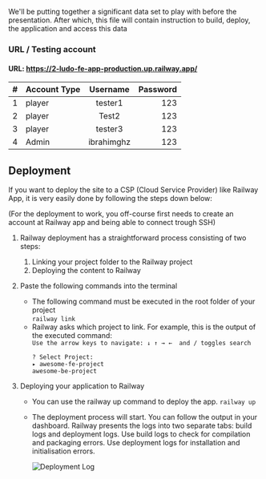



We'll be putting together a significant data set to play with before the presentation.
After which, this file will contain instruction to build, deploy, the application and access this data


### URL / Testing account
#### URL: https://2-ludo-fe-app-production.up.railway.app/
| #   | Account Type |  Username  | Password |
|-----|:-------------|:----------:|---------:|
| 1   | player       |  tester1   |      123 |
| 2   | player       |   Test2    |      123 |
| 3   | player       |  tester3   |      123 |
| 4   | Admin        | ibrahimghz |      123 |


## Deployment
If you want to deploy the site to a CSP (Cloud Service Provider) like Railway App, it is very easily done by following the steps down below:

(For the deployment to work, you off-course first needs to create an account at Railway app and being able to connect trough SSH)

1. Railway deployment has a straightforward process consisting of two steps:

   1. Linking your project folder to the Railway project
   2. Deploying the content to Railway

2. Paste the following commands into the terminal
    
   * The following command must be executed in the root folder of your project
     <br/>`railway link` <br/>
   * Railway asks which project to link. For example, this is the output of the executed command:
     <br/>`Use the arrow keys to navigate: ↓ ↑ → ←  and / toggles search` <br/>
     ```
     ? Select Project:
     ▸ awesome-fe-project
     awesome-be-project
     ```
3. Deploying your application to Railway
   * You can use the railway up command to deploy the app.
   ```railway up```
   * The deployment process will start. You can follow the output in your dashboard. Railway presents the logs into two
     separate tabs: build logs and deployment logs. Use build logs to check for compilation and packaging errors. Use deployment logs for installation and initialisation errors.

     ![Deployment Log](/Users/lienaghzawi/Downloads/1-console.png)
   



     